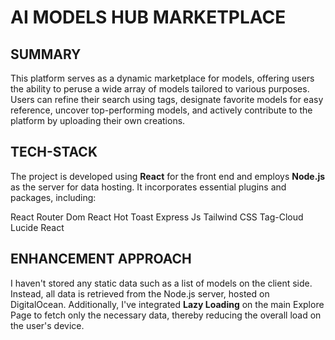 # AI MODELS HUB MARKETPLACE

## SUMMARY
This platform serves as a dynamic marketplace for models, offering users the ability to peruse a wide array of models tailored to various purposes. Users can refine their search using tags, designate favorite models for easy reference, uncover top-performing models, and actively contribute to the platform by uploading their own creations.

## TECH-STACK
The project is developed using **React** for the front end and employs **Node.js** as the server for data hosting. It incorporates essential plugins and packages, including:

React Router Dom
React Hot Toast
Express Js
Tailwind CSS
Tag-Cloud
Lucide React

## ENHANCEMENT APPROACH
I haven't stored any static data such as a list of models on the client side. Instead, all data is retrieved from the Node.js server, hosted on DigitalOcean. Additionally, I've integrated **Lazy Loading** on the main Explore Page to fetch only the necessary data, thereby reducing the overall load on the user's device.

